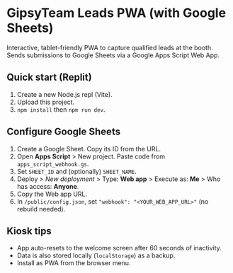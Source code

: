 # GipsyTeam Leads PWA (with Google Sheets)

Interactive, tablet-friendly PWA to capture qualified leads at the booth.
Sends submissions to Google Sheets via a Google Apps Script Web App.

## Quick start (Replit)
1. Create a new Node.js repl (Vite).
2. Upload this project.
3. `npm install` then `npm run dev`.

## Configure Google Sheets
1. Create a Google Sheet. Copy its ID from the URL.
2. Open **Apps Script** > New project. Paste code from `apps_script_webhook.gs`.
3. Set `SHEET_ID` and (optionally) `SHEET_NAME`.
4. Deploy > *New deployment* > Type: **Web app** > Execute as: **Me** > Who has access: **Anyone**.
5. Copy the Web app URL.
6. In `/public/config.json`, set `"webhook": "<YOUR_WEB_APP_URL>"` (no rebuild needed).

## Kiosk tips
- App auto-resets to the welcome screen after 60 seconds of inactivity.
- Data is also stored locally (`localStorage`) as a backup.
- Install as PWA from the browser menu.